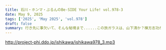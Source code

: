 ```yaml
---
title: 石川・ホンマ・ぶるんのBe-SIDE Your Life! vol.978-3
date: May 9, 2025
tags: ['2025', 'May 2025', 'vol.978']
draft: false
summary: 行き先に事欠いて、そんな秘境まで......この旅ガラスは、山下清か？棟方志功か？そのうち何か意外なモノに化けるやもしれません。みなさんもご旅行の際は、道中お気を付けて楽しんでください。
---
```


http://project-phi.ddo.jp/ishikawa/ishikawa978_3.mp3
